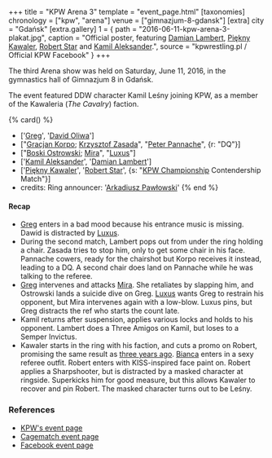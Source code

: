 +++
title = "KPW Arena 3"
template = "event_page.html"
[taxonomies]
chronology = ["kpw", "arena"]
venue = ["gimnazjum-8-gdansk"]
[extra]
city = "Gdańsk"
[extra.gallery]
1 = { path = "2016-06-11-kpw-arena-3-plakat.jpg", caption = "Official poster, featuring [Damian Lambert](@/w/damien-rothschild.md), [Piękny Kawaler](@/w/piekny-kawaler.md), [Robert Star](@/w/robert-star.md) and [Kamil Aleksander](@/w/kamil-aleksander.md).", source = "kpwrestling.pl / Official KPW Facebook" }
+++

The third Arena show was held on Saturday, June 11, 2016, in the gymnastics hall of Gimnazjum 8 in Gdańsk.

The event featured DDW character Kamil Leśny joining KPW, as a member of the Kawaleria (_The Cavalry_) faction.

{% card() %}
- ['[Greg](@/w/greg.md)', '[David Oliwa](@/w/david-oliwa.md)']
- ["[Gracjan Korpo](@/w/gracjan-korpo.md); [Krzysztof Zasada](@/w/krzysztof-zasada.md)",
  "[Peter Pannache](@/w/peter-pannache.md)", {r: "DQ"}]
- ["[Boski Ostrowski](@/w/ostrowski.md); [Mira](@/w/mira.md)", "[Luxus](@/w/luxus.md)"]
- ['[Kamil Aleksander](@/w/kamil-aleksander.md)', '[Damian Lambert](@/w/damien-rothschild.md)']
- ['[Piękny Kawaler](@/w/piekny-kawaler.md)', '[Robert Star](@/w/robert-star.md)',
  {s: "[KPW Championship](@/c/kpw-championship.md) Contendership Match"}]
- credits:
    Ring announcer: '[Arkadiusz Pawłowski](@/w/pan-pawlowski.md)'
{% end %}

#### Recap

- [Greg](@/w/greg.md) enters in a bad mood because his entrance music is missing. Dawid is distracted by [Luxus](@/w/luxus.md).
- During the second match, Lambert pops out from under the ring holding a chair. Zasada tries to stop him, only to get some chair in his face. Pannache cowers,
  ready for the chairshot but Korpo receives it instead, leading to a DQ. A second chair does land on Pannache while he was talking to the referee.
- [Greg](@/w/greg.md) intervenes and attacks [Mira](@/w/mira.md). She retaliates by slapping him, and Ostrowski lands a suicide dive on Greg. [Luxus](@/w/luxus.md) wants Greg to restrain his opponent,
  but Mira intervenes again with a low-blow. Luxus pins, but Greg distracts the ref who starts the count late.
- Kamil returns after suspension, applies various locks and holds to his opponent. Lambert does a Three Amigos on Kamil, but loses to a Semper Invictus.
- Kawaler starts in the ring with his faction, and cuts a promo on Robert, promising the same result as [three years ago](@/e/ddw/2013-10-25-ddw-9.md).
  [Bianca](@/w/bianca.md) enters in a sexy referee outfit. Robert enters with KISS-inspired face paint on. Robert applies a Sharpshooter, but is distracted by a masked character
  at ringside. Superkicks him for good measure, but this allows Kawaler to recover and pin Robert. The masked character turns out to be Leśny.

### References

* [KPW's event page](https://kpwrestling.pl/events/kpw-arena-3/)
* [Cagematch event page](https://www.cagematch.net/?id=1&nr=156336)
* [Facebook event page](https://www.facebook.com/events/499428670246486/)
